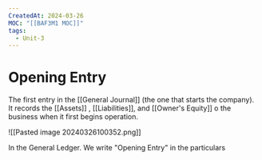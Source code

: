 ```yaml
---
CreatedAt: 2024-03-26
MOC: "[[BAF3M1 MOC]]"
tags:
  - Unit-3
---
```

# Opening Entry
The first entry in the [[General Journal]] (the one that starts the company). It records the [[Assets]] , [[Liabilities]], and [[Owner's Equity]] o the business when it first begins operation.
<!--ID: 1757893916306-->


![[Pasted image 20240326100352.png]]


In the General Ledger. We write "Opening Entry" in the particulars
